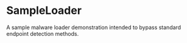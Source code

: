 # SampleLoader
A sample malware loader demonstration intended to bypass standard endpoint detection methods.
